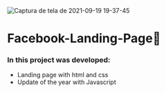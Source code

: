 ![Captura de tela de 2021-09-19 19-37-45](https://user-images.githubusercontent.com/79488448/133945384-f5bcd651-adce-468b-a16b-1953df684661.png)
# Facebook-Landing-Page📃
### In this project was developed:
+ Landing page with html and css
+ Update of the year with Javascript
